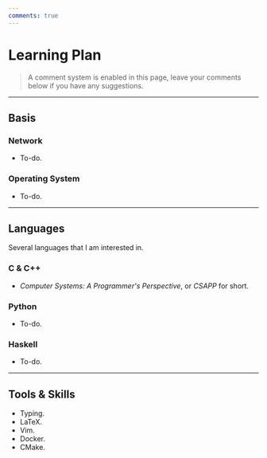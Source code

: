 ```yaml
---
comments: true
---
```


# Learning Plan

> A comment system is enabled in this page, leave your comments below if you have any suggestions.

---

## Basis

### Network

 - To-do.

### Operating System

 - To-do.

---

## Languages

Several languages that I am interested in.

### C & C++

 - *Computer Systems: A Programmer's Perspective*, or *CSAPP* for short.

### Python

 - To-do.

### Haskell

 - To-do.

---

## Tools & Skills

 - Typing.
 - LaTeX.
 - Vim.
 - Docker.
 - CMake.